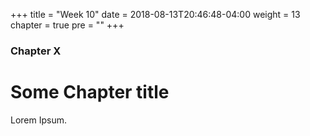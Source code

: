+++
title = "Week 10"
date = 2018-08-13T20:46:48-04:00
weight = 13
chapter = true
pre = "<b></b>"
+++

### Chapter X

# Some Chapter title

Lorem Ipsum.